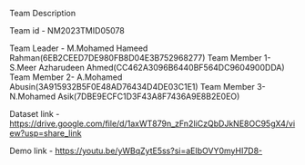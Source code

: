 Team Description

Team id - NM2023TMID05078

Team Leader - 
M.Mohamed Hameed Rahman(6EB2CEED7DE980FB8D04E3B752968277)
Team Member 1- S.Meer Azharudeen Ahmed(CC462A3096B6440BF564DC9604900DDA)
Team Member 2- A.Mohamed Abusin(3A915932B5F0E48AD76434D4DE03C1E1)
Team Member 3- N.Mohamed Asik(7DBE9ECFC1D3F43A8F7436A9E8B2E0EO)

Dataset link - https://drive.google.com/file/d/1axWT879n_zFn2IiCzQbDJkNE8OC95gX4/view?usp=share_link

Demo link - https://youtu.be/yWBqZytE5ss?si=aEIbOVY0myHI7D8-
